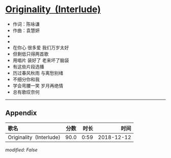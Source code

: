 # [Originality  (Interlude)](https://music.163.com/song?id=1323304981)

* 作词：陈咏谦
* 作曲：袁慧妍
*
*
* 在你心 很多爱 我们万岁太好
* 但剩低只得两首歌
* 用唱片 装好了 老来坏了脑袋
* 有这些片段选播
* 历过春风秋雨 与离愁别绪
* 不细分你和我
* 学会弯腰一笑 岁月再绝情
* 总有歌叹奈何


---

## Appendix

|歌名|分数|时长|时间|
|:---|:---:|---:|---:|
|Originality  (Interlude)|90.0|0:59|2018-12-12

*modified: False*
